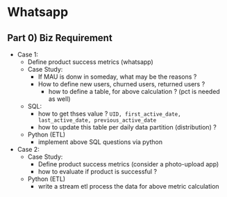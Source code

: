 # Whatsapp

## Part 0) Biz Requirement
- Case 1:
	- Define product success metrics (whatsapp)
	- Case Study:
		- If MAU is donw in someday, what may be the reasons ?
		- How to define new users, churned users, returned users ?
			- how to define a table, for above calculation ? (pct is needed as well)
	- SQL:
		- how to get thses value ? `UID, first_active_date, last_active_date, previous_active_date`
		- how to update this table per daily data partition (distribution) ?
	- Python (ETL)
		- implement above SQL questions via python
- Case 2:
	- Case Study:
		- Define product success metrics (consider a photo-upload app)
		- how to evaluate if product is successful ?
	- Python (ETL)
		- write a stream etl process the data for above metric calculation
